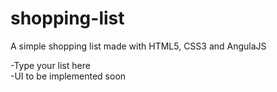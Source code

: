 # shopping-list
A simple shopping list made with HTML5, CSS3 and AngulaJS

-Type your list here
</br>
-UI to be implemented soon
